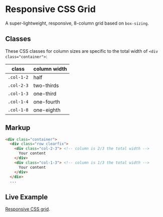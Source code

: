 # Responsive CSS Grid

A super-lightweight, responsive, 8-column grid based on `box-sizing`.


## Classes

These CSS classes for column sizes are specific to the total width of `<div class="container">`:

| class | column width |
|---|---|
| `.col-1-2` | half |
| `.col-2-3` | two-thirds |
| `.col-1-3` | one-third |
| `.col-1-4` | one-fourth |
| `.col-1-8` | one-eighth |


## Markup

```html
<div class="container">
  <div class="row clearfix">
    <div class="col-2-3"> <!-- column is 2/3 the total width -->
      Your content
    </div>
    <div class="col-1-3"> <!-- column is 1/3 the total width -->
      Your content
    </div>
  </div>
  ...
```


## Live Example

[Responsive CSS grid](http://codepen.io/AllThingsSmitty/full/YqEbPB).
